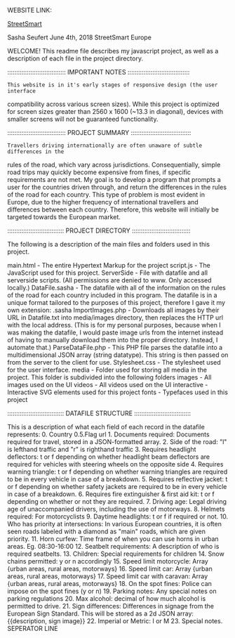 WEBSITE LINK:

[StreetSmart](http://streetsmarteu.000webhostapp.com)

Sasha Seufert
June 4th, 2018
StreetSmart Europe

WELCOME! This readme file describes my javascript project, as well as a description of 
each file in the project directory.

:::::::::::::::::::::::::::::::::  IMPORTANT NOTES :::::::::::::::::::::::::::::::::::

	This website is in it's early stages of responsive design (the user interface
compatibility across various screen sizes). While this project is optimized for screen
sizes greater than 2560 x 1600 (~13.3 in diagonal), devices with smaller screens will
not be guaranteed functionality.

:::::::::::::::::::::::::::::::::  PROJECT SUMMARY  ::::::::::::::::::::::::::::::::::

	Travellers driving internationally are often unaware of subtle differences in the
rules of the road, which vary across jurisdictions. Consequentially, simple road trips 
may quickly become expensive from fines, if specific requirements are not met. My goal
is to develop a program that prompts a user for the countries driven through, and 
return the differences in the rules of the road for each country.
	This type of problem is most evident in Europe, due to the higher frequency of
international travellers and differences between each country. Therefore, this website
will initially be targeted towards the European market.

::::::::::::::::::::::::::::::::  PROJECT DIRECTORY  :::::::::::::::::::::::::::::::::

The following is a description of the main files and folders used in this project.

main.html				- The entire Hypertext Markup for the project
script.js				- The JavaScript used for this project.
ServerSide				- File with datafile and all serverside scripts. (All permissions are
					 	  denied to www. Only accessed locally.)
	DataFile.sasha		- The datafile with all of the information on the rules of the road
				 	 	  for each country included in this program. The datafile is in a
				 	 	  unique format tailored to the purposes of this project, therefore I
				 	 	  gave it my own extension: .sasha
	ImportImages.php	- Downloads all images by their URL in Datafile.txt into
						  media/images directory, then replaces the HTTP url with the local
						  address. (This is for my personal purposes, because when I was
						  making the datafile, I would paste image urls from the internet
						  instead of having to manually download them into the proper
						  directory. Instead, I automate that.)
	ParseDataFile.php	- This PHP file parses the datafile into a multidimensional JSON
						  array (string datatype). This string is then passed on from the
						  server to the client for use.
Stylesheet.css			- The stylesheet used for the user interface. 
media					- Folder used for storing all media in the project. This folder is
					 	  subdivided into the following folders
	images				- All images used on the UI
	videos				- All videos used on the UI
	interactive			- Interactive SVG elements used for this project
	fonts				- Typefaces used in this project
					
::::::::::::::::::::::::::::::::  DATAFILE STRUCTURE  ::::::::::::::::::::::::::::::::

This is a description of what each field of each record in the datafile represents:
	0.	Country
	0.5.Flag url
	1.	Documents required: Documents required for travel, stored in a JSON-formatted 
		array.
	2.	Side of the road: "l" is lefthand traffic and "r" is righthand traffic
	3.	Requires headlight deflectors: t or f depending on whether headlight beam
		deflectors are required for vehicles with steering wheels on the opposite side
	4.	Requires warning triangle: t or f depending on whether warning triangles are
		required to be in every vehicle in case of a breakdown.
	5.	Requires reflective jacket: t or f depending on whether safety jackets are
		required to be in every vehicle in case of a breakdown.
	6.	Requires fire extinguisher & first aid kit: t or f depending on whether or not
		they are required.
	7.	Driving age: Legal driving age of unaccompanied drivers, including the use of
		motorways.
	8.	Helmets required: For motorcyclists
	9.	Daytime headlights: t or f if required or not.
	10.	Who has priority at intersections: In various European countries, it is often
		seen roads labeled with a diamond as "main" roads, which are given priority.
	11.	Horn curfew: Time frame of when you can use horns in urban areas. Eg.
		08:30-16:00
	12.	Seatbelt requirements: A description of who is required seatbelts.
	13.	Children: Special requirements for children
	14. Snow chains permitted: y or n accordingly
	15. Speed limit motorcycle: Array {urban areas, rural areas, motorways}
	16. Speed limit car: Array {urban areas, rural areas, motorways}
	17. Speed limit car with caravan: Array {urban areas, rural areas, motorways}
	18. On the spot fines: Police can impose on the spot fines (y or n)
	19.	Parking notes: Any special notes on parking regulations
	20. Max alcohol: decimal of how much alcohol is permitted to drive.
	21. Sign differences: Differences in signage from the European Sign Standard.
		This will be stored as a 2d JSON array: {{description, sign image}}
	22.	Imperial or Metric: I or M
	23. Special notes.
	SEPERATOR LINE
